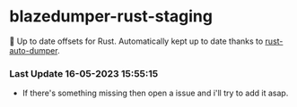 # blazedumper-rust-staging

🚀 Up to date offsets for Rust. Automatically kept up to date thanks to [rust-auto-dumper](https://github.com/Akandesh/rust-auto-dumper).


### Last Update 16-05-2023 15:55:15
- If there's something missing then open a issue and i'll try to add it asap.